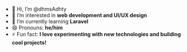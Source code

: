 - 👋 Hi, I’m @dhmsAdhty
- 👀 I’m interested in **web development and UI/UX design**
- 🌱 I’m currently learning **Laravel**
- 😄 Pronouns: **he/him**
- ⚡ Fun fact: **I love experimenting with new technologies and building cool projects!**


<!---
cimot-dev/cimot-dev is a ✨ special ✨ repository because its `README.md` (this file) appears on your GitHub profile.
You can click the Preview link to take a look at your changes.
--->
